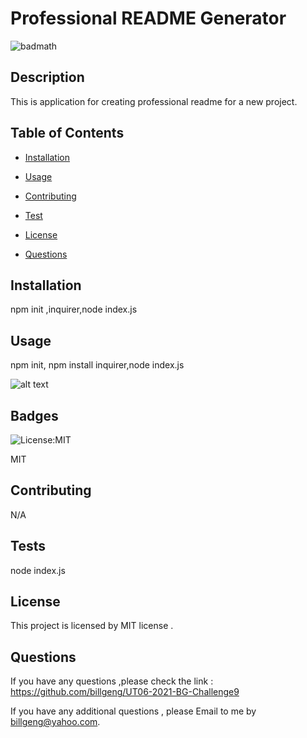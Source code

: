 
  
  # Professional README Generator

  ![badmath](https://img.shields.io/github/languages/top/nielsenjared/badmath)

  ## Description 

  This is application for creating professional readme for a new project.

  ## Table of Contents

  * [Installation](#installation)

  * [Usage](#usage)

  * [Contributing](#contributing) 

  * [Test](#tests) 

  * [License](#license) 

  * [Questions](#questions) 

  
  ## Installation

  npm init ,inquirer,node index.js

  ## Usage 

  npm init, npm install inquirer,node index.js

  ![alt text](./assets/images/screenshot.png)

  
  ## Badges

  ![License:MIT](https://img.shields.io/badge/License-MIT-brightgreen)

  MIT
  

  ## Contributing

  N/A

  ## Tests

  node index.js

  ## License

   This project is licensed by MIT license .


  ## Questions

  If you have any questions ,please check the link : https://github.com/billgeng/UT06-2021-BG-Challenge9 

  If you have any additional questions , please Email to me by billgeng@yahoo.com.

